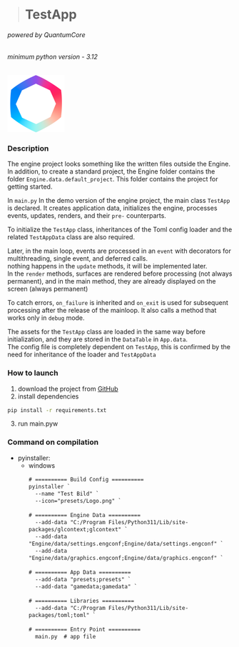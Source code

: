 > # TestApp

###### powered by QuantumCore

###### minimum python version - 3.12

<img alt="icon" height="128" src="presets/Logo.png" width="128"/>

### Description
The engine project looks something like the written files outside the Engine.\
In addition, to create a standard project, the Engine folder contains the folder `Engine.data.default_project`. 
This folder contains the project for getting started.

In `main.py` In the demo version of the engine project, the main class `TestApp` is declared. 
It creates application data, initializes the engine, processes events, updates, renders, and their `pre-` counterparts.

To initialize the `TestApp` class, inheritances of the Toml config loader and the related `TestAppData` class are also required.

Later, in the main loop, events are processed in an `event` with decorators for multithreading, single event, and deferred calls.\
nothing happens in the `update` methods, it will be implemented later.\
In the `render` methods, surfaces are rendered before processing (not always permanent), and in the main method, they are already displayed on the screen (always permanent)

To catch errors, `on_failure` is inherited and `on_exit` is used for subsequent processing after the release of the mainloop.
It also calls a method that works only in `debug` mode.

The assets for the `TestApp` class are loaded in the same way before initialization, and they are stored in the `DataTable` in `App.data`.\
The config file is completely dependent on `TestApp`, this is confirmed by the need for inheritance of the loader and `TestAppData`


### How to launch
1) download the project from [GitHub](https://github.com/MarcT1me/PyQCv2.git )
2) install dependencies
  ```bash
  pip install -r requirements.txt
  ```
3) run main.pyw


### Command on compilation
* pyinstaller:
  * windows
    ```shell
    # ========== Build Config ==========
    pyinstaller `
      --name "Test Bild" `
      --icon="presets/Logo.png" `
    
    # ========== Engine Data ==========
      --add-data "C:/Program Files/Python311/Lib/site-packages/glcontext;glcontext" `
      --add-data "Engine/data/settings.engconf;Engine/data/settings.engconf" `
      --add-data "Engine/data/graphics.engconf;Engine/data/graphics.engconf" `
    
    # ========== App Data ==========
      --add-data "presets;presets" `
      --add-data "gamedata;gamedata" `
    
    # ========== Libraries ==========
      --add-data "C:/Program Files/Python311/Lib/site-packages/toml;toml" `
    
    # ========== Entry Point ==========
      main.py  # app file
    ```